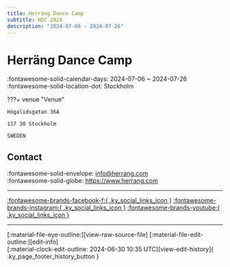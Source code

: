 ```yaml
---
title: Herräng Dance Camp
subtitle: HDC 2024
description: "2024-07-06 ~ 2024-07-26"
---
```


# Herräng Dance Camp 

:fontawesome-solid-calendar-days: 2024-07-06 ~ 2024-07-26  
:fontawesome-solid-location-dot: Stockholm  

???+ venue "Venue"

    Högalidsgatan 36A  
      
    117 30 Stockholm  
      
    SWEDEN  

## Contact

:fontawesome-solid-envelope: <info@herrang.com>  
:fontawesome-solid-globe: <https://www.herrang.com>  

---

 [:fontawesome-brands-facebook-f:{ .ky_social_links_icon }](https://www.facebook.com/herrangdancecamp) [:fontawesome-brands-instagram:{ .ky_social_links_icon }](https://instagram.com/herrangdancecamp) [:fontawesome-brands-youtube:{ .ky_social_links_icon }](https://youtube.com/@herrangdancecamp)

---

<div class="ky_page_footer" markdown>
<div class="ky_page_footer_trailing" markdown="span">
[:material-file-eye-outline:][view-raw-source-file]
[:material-file-edit-outline:][edit-info]
</div>
<div class="ky_page_footer_leading" markdown="span">
[:material-clock-edit-outline: 2024-06-30 10:35 UTC][view-edit-history]{ .ky_page_footer_history_button }
</div>
</div>

[view-raw-source-file]: https://github.com/swingdance/events/blob/main/2024/sv_SE/herrang-dance-camp-2024.json "View Raw Source File"
[edit-info]: https://github.com/swingdance/events/issues/new?assignees=&labels=update+event&projects=&template=03-update_entity.yml&title=Update%20Event%3A%202024%2Fsv_SE%20%E2%80%A2%20Herr%C3%A4ng%20Dance%20Camp&region=sv_SE&year=2024&id=herrang-dance-camp-2024&name=Herr%C3%A4ng%20Dance%20Camp&org_id= "Edit Info"

[view-edit-history]: https://github.com/swingdance/events/commits/main/2024/sv_SE/herrang-dance-camp-2024.json "View Edit History"
